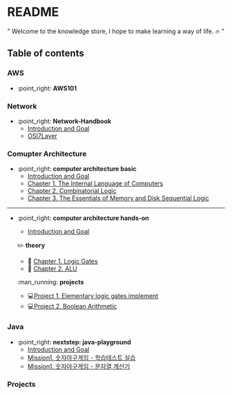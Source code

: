 # README

" Welcome to the knowledge store, I hope to make learning a way of life. :fire: "

## Table of contents

### AWS

* :point\_right: **AWS101**

### Network

* :point\_right: **Network-Handbook**
  * [Introduction and Goal](network/basic/network-handbook.md)
  * [OSI7Layer](network/basic/osi7layer.md)

### Comupter Architecture

* :point\_right: **computer architecture basic**
  * [Introduction and Goal](comupter-architecture/basic/computer-architecture-scratch.md)
  * [Chapter 1. The Internal Language of Computers](comupter-architecture/basic/section1.md)
  * [Chapter 2. Combinatorial Logic](comupter-architecture/basic/section2.md)
  * [Chapter 3. The Essentials of Memory and Disk Sequential Logic](comupter-architecture/basic/section3.md)

***

*   :point\_right: **computer architecture hands-on**

    * [Introduction and Goal](comupter-architecture/hands-on/computer-architecture-hands-on.md)

    :pencil2: **theory**

    * :pencil: [Chapter 1. Logic Gates](comupter-architecture/hands-on/theory/chapter1.md)
    * :pencil: [Chapter 2. ALU](comupter-architecture/hands-on/theory/chapter2.md)

    :man\_running: **projects**

    * :computer:[Project 1. Elementary logic gates implement](comupter-architecture/hands-on/project/project1.md)
    * :computer:[Project 2. Boolean Arithmetic](comupter-architecture/hands-on/project/project2.md)

### Java

* :point\_right: **nextstep: java-playground**
  * [Introduction and Goal](java/playground/nextstep-java-playground.md)
  * [Mission1. 숫자야구게임 - 학습테스트 실습](java/playground/mission1-1.md)
  * [Mission1. 숫자야구게임 - 문자열 계산기](java/playground/mission1-2.md)

### Projects
